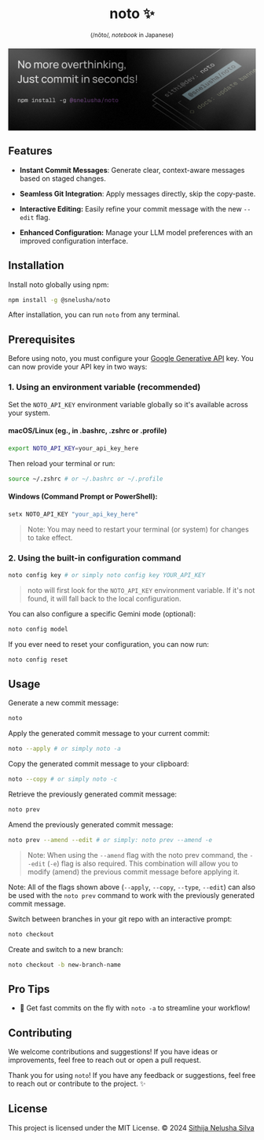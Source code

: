 <h1 align="center">noto ✨</h1>
<p align="center"><sup>(/nōto/, <em>notebook</em> in Japanese)</sup></p>
<img src="https://github.com/snelusha/static/blob/main/noto/banner-sharp.png?raw=true" align="center"></img>

## Features

- **Instant Commit Messages**: Generate clear, context-aware messages based on staged changes.

- **Seamless Git Integration**: Apply messages directly, skip the copy-paste.

- **Interactive Editing:** Easily refine your commit message with the new `--edit` flag.

- **Enhanced Configuration:** Manage your LLM model preferences with an improved configuration interface.

## Installation

Install noto globally using npm:

```bash
npm install -g @snelusha/noto
```

After installation, you can run `noto` from any terminal.

## Prerequisites

Before using noto, you must configure your [Google Generative API](https://aistudio.google.com/app/apikey) key. You can now provide your API key in two ways:

### 1. Using an environment variable (recommended)

Set the `NOTO_API_KEY` environment variable globally so it's available across your system.

#### macOS/Linux (eg., in .bashrc, .zshrc or .profile)

```bash
export NOTO_API_KEY=your_api_key_here
```

Then reload your terminal or run:

```bash
source ~/.zshrc # or ~/.bashrc or ~/.profile
```

#### Windows (Command Prompt or PowerShell):

```bash
setx NOTO_API_KEY "your_api_key_here"
```

> Note: You may need to restart your terminal (or system) for changes to take effect.

### 2. Using the built-in configuration command

```bash
noto config key # or simply noto config key YOUR_API_KEY
```

> noto will first look for the `NOTO_API_KEY` environment variable. If it's not found, it will fall back to the local configuration.

You can also configure a specific Gemini mode (optional):

```bash
noto config model
```

If you ever need to reset your configuration, you can now run:

```bash
noto config reset
```

## Usage

Generate a new commit message:

```bash
noto
```

Apply the generated commit message to your current commit:

```bash
noto --apply # or simply noto -a
```

Copy the generated commit message to your clipboard:

```bash
noto --copy # or simply noto -c
```

Retrieve the previously generated commit message:

```bash
noto prev
```

Amend the previously generated commit message:

```bash
noto prev --amend --edit # or simply: noto prev --amend -e
```

> Note: When using the `--amend` flag with the noto prev command, the `--edit` (`-e`) flag is also required. This combination will allow you to modify (amend) the previous commit message before applying it.

Note: All of the flags shown above (`--apply`, `--copy`, `--type`, `--edit`) can also be used with the `noto prev` command to work with the previously generated commit message.

Switch between branches in your git repo with an interactive prompt:

```bash
noto checkout
```

Create and switch to a new branch:

```bash
noto checkout -b new-branch-name
```

## Pro Tips

- 🚀 Get fast commits on the fly with `noto -a` to streamline your workflow!

## Contributing

We welcome contributions and suggestions! If you have ideas or improvements, feel free to reach out or open a pull request.

Thank you for using `noto`! If you have any feedback or suggestions, feel free to reach out or contribute to the project. ✨

## License

This project is licensed under the MIT License.
© 2024 [Sithija Nelusha Silva](https://github.com/snelusha)
